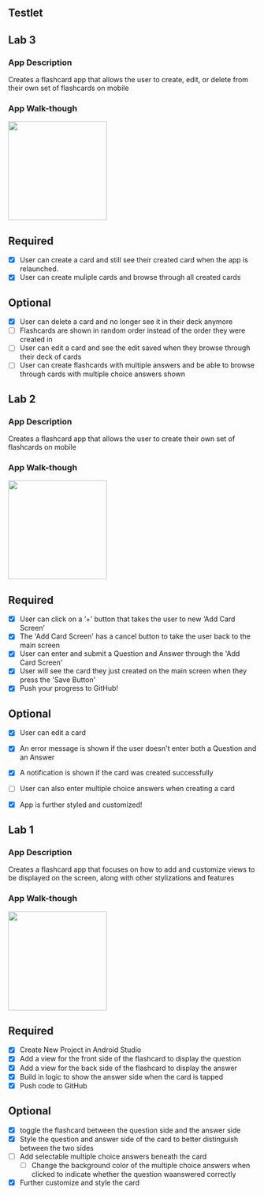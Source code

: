 ## Testlet

## Lab 3

### App Description
Creates a flashcard app that allows the user to create, edit, or delete from their own set of flashcards on mobile

### App Walk-though

<img src="http://g.recordit.co/lGsrSYbfQc.gif" width=200><br>

## Required
- [x] User can create a card and still see their created card when the app is relaunched.
- [x] User can create muliple cards and browse through all created cards

## Optional
- [x] User can delete a card and no longer see it in their deck anymore
- [ ] Flashcards are shown in random order instead of the order they were created in
- [ ] User can edit a card and see the edit saved when they browse through their deck of cards
- [ ] User can create flashcards with multiple answers and be able to browse through cards with multiple choice answers shown

## Lab 2

### App Description
Creates a flashcard app that allows the user to create their own set of flashcards on mobile

### App Walk-though
<img src="http://g.recordit.co/M5yYh5exHs.gif" width=200><br>

## Required
- [x] User can click on a ‘+’ button that takes the user to new ‘Add Card Screen’
- [x] The 'Add Card Screen' has a cancel button to take the user back to the main screen
- [x] User can enter and submit a Question and Answer through the 'Add Card Screen'
- [x] User will see the card they just created on the main screen when they press the 'Save Button'
- [x] Push your progress to GitHub!

## Optional
- [x] User can edit a card
- [x] An error message is shown if the user doesn't enter both a Question and an Answer
- [x] A notification is shown if the card was created successfully
- [ ] User can also enter multiple choice answers when creating a card
- [x] App is further styled and customized!



## Lab 1

### App Description
Creates a flashcard app that focuses on how to add and customize views to be displayed on the screen, along with other stylizations and features

### App Walk-though

<img src="http://g.recordit.co/CpnQW6b1sa.gif" width=200><br>

## Required
- [x] Create New Project in Android Studio
- [x] Add a view for the front side of the flashcard to display the question
- [x] Add a view for the back side of the flashcard to display the answer
- [x] Build in logic to show the answer side when the card is tapped
- [x] Push code to GitHub
## Optional
- [x] toggle the flashcard between the question side and the answer side
- [x] Style the question and answer side of the card to better distinguish between the two sides
- [ ] Add selectable multiple choice answers beneath the card
   - [ ] Change the background color of the multiple choice answers when clicked to indicate whether the question waanswered correctly
- [x] Further customize and style the card
